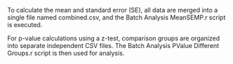 To calculate the mean and standard error (SE), all data are merged into a single file named combined.csv, and the Batch Analysis MeanSEMP.r script is executed.

For p-value calculations using a z-test, comparison groups are organized into separate independent CSV files. The Batch Analysis PValue Different Groups.r script is then used for analysis.
